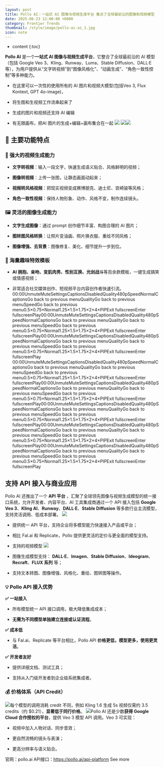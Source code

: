 ```yaml
---
layout: post
title: Pollo AI：一站式 AI 图像与视频生成平台 集合了全球最前沿的图像和视频模型
date: 2025-06-23 12:00:00 +0800
category: Frontier Trends
thumbnail: /style/image/pollo-ai-ai_1.jpg
icon: note
---
```

* content
{:toc}

**Pollo AI** 是一个**一站式 AI 图像与视频生成平台**，它整合了全球最前沿的 AI 模型（包括 Google Veo 3、Kling、Runway、Luma、Stable Diffusion、DALL·E 等），为用户提供从“文字转视频”到“图像风格化”、“动画生成”、“角色一致性控制”等多种能力。

- 在这里可以一次性的使用所有的 AI 图片和视频大模型(包括Veo 3, Flux Kontext, GPT 4o-image)，

- 将生图和生视频工作流串起来了

-  生成的图片和视频还支持 AI 编辑

- 有无限画布，把AI 图片的生成+编辑+画布集合在一起
![](https://assets-v2.circle.so/5fit6knlg31jzz4ds9stmn0z1wda)
![](https://assets-v2.circle.so/lo65ommq4hn6wi3xpfn7pmk9d8jb)![](https://assets-v2.circle.so/2nacyx3jvz7smfkqz7kd8s2wjrel)

## 🚀 主要功能特点

### 🎥 强大的视频生成能力

- **文字转视频**：输入一段文字，快速生成语义贴合、风格鲜明的视频；

- **图像转视频**：上传一张图，让静态画面动起来；

- **视频转风格视频**：把现实视频变成赛博朋克、迪士尼、宫崎骏等风格；

- **角色一致性视频**：保持人物形象、动作、风格不变，制作连续镜头。

### 🖼 灵活的图像生成能力

- **文字生成图像**：通过 prompt 创作细节丰富、构图合理的 AI 图片；

- **图转图风格转换**：让照片变油画、照片换衣服、重绘不同风格；

- **图像增强、去背景**：图像修复、美化、细节提升一步到位。

### 🎨 海量趣味特效模板

- **AI 拥抱、亲吻、变肌肉男、性别互换、光剑战斗**等百余款模板，一键生成搞笑或情感视频；

- 非常适合社交媒体创作、短视频平台内容创作者快速引流。
00:00UnmuteMuteSettingsCaptionsDisabledQuality480pSpeedNormalCaptionsGo back to previous menuQualityGo back to previous menuSpeedGo back to previous menu0.5×0.75×Normal1.25×1.5×1.75×2×4×PIPExit fullscreenEnter fullscreenPlay00:00UnmuteMuteSettingsCaptionsDisabledQuality480pSpeedNormalCaptionsGo back to previous menuQualityGo back to previous menuSpeedGo back to previous menu0.5×0.75×Normal1.25×1.5×1.75×2×4×PIPExit fullscreenEnter fullscreenPlay00:00UnmuteMuteSettingsCaptionsDisabledQuality480pSpeedNormalCaptionsGo back to previous menuQualityGo back to previous menuSpeedGo back to previous menu0.5×0.75×Normal1.25×1.5×1.75×2×4×PIPExit fullscreenEnter fullscreenPlay
00:00UnmuteMuteSettingsCaptionsDisabledQuality480pSpeedNormalCaptionsGo back to previous menuQualityGo back to previous menuSpeedGo back to previous menu0.5×0.75×Normal1.25×1.5×1.75×2×4×PIPExit fullscreenEnter fullscreenPlay00:00UnmuteMuteSettingsCaptionsDisabledQuality480pSpeedNormalCaptionsGo back to previous menuQualityGo back to previous menuSpeedGo back to previous menu0.5×0.75×Normal1.25×1.5×1.75×2×4×PIPExit fullscreenEnter fullscreenPlay00:00UnmuteMuteSettingsCaptionsDisabledQuality480pSpeedNormalCaptionsGo back to previous menuQualityGo back to previous menuSpeedGo back to previous menu0.5×0.75×Normal1.25×1.5×1.75×2×4×PIPExit fullscreenEnter fullscreenPlay00:00UnmuteMuteSettingsCaptionsDisabledQuality480pSpeedNormalCaptionsGo back to previous menuQualityGo back to previous menuSpeedGo back to previous menu0.5×0.75×Normal1.25×1.5×1.75×2×4×PIPExit fullscreenEnter fullscreenPlay00:00UnmuteMuteSettingsCaptionsDisabledQuality480pSpeedNormalCaptionsGo back to previous menuQualityGo back to previous menuSpeedGo back to previous menu0.5×0.75×Normal1.25×1.5×1.75×2×4×PIPExit fullscreenEnter fullscreenPlay

## 支持 API 接入与商业应用
Pollo AI 还推出了一个 **API 平台** ，汇聚了全球领先图像与视频生成模型的统一接口系统，允许开发者、内容平台、AI 工具集成商通过一个 API 接入包括 **Google Veo 3**、**Kling AI**、**Runway**、**DALL·E**、**Stable Diffusion** 等多款行业主流模型，支持灵活调用、低成本部署。
![](https://assets-v2.circle.so/no9pnatlpkx17cobqwgia4o10uud)
- 提供统一 API 平台，支持企业将多模型能力快速接入产品或平台；

- 相比 Fal.ai 和 Replicate，Pollo 提供更灵活的定价与更全面的模型支持。

- 支持的视频模型
![](https://assets-v2.circle.so/pjf735sh1udjrhg79acs0ujr60k5)
- 图像生成模型支持：
**DALL·E**、**Imagen**、**Stable Diffusion**、**Ideogram**、**Recraft**、**FLUX 系列** 等；

- 支持文本转图、图像增强、风格化、重绘、图转图等操作。

### 💡 Pollo API 接入优势
**✅ 一站接入**

- 所有模型统一 API 接口调用，极大降低集成成本；

- **无需为不同模型单独建立连接或认证流程**。

**✅ 成本低**

- 与 Fal.ai、Replicate 等平台相比，Pollo API **价格更低，模型更多，使用更灵活**。

**✅ 开发者友好**

- 提供详细文档、测试工具；

- 支持从入门级开发者到企业级系统集成者。

### 💰 价格体系（API Credit）
![](https://assets-v2.circle.so/uxis95kybr1709ur16zpiul2j0im)每个模型的调用消耗 credit 不同，例如 Kling 1.6 生成 5s 视频仅需约 3.5 credits（约 $0.21），**显著低于同行价格**。
![](https://assets-v2.circle.so/6bcgnn0p8kvx93pt211pw0eak8gt)Pollo AI 还是少数**获得 Google Cloud 合作授权的平台**，提供 Veo 3 模型 API 调用。Veo 3 可实现：

- 视频中加入人物对话、同步音效；

- 更自然流畅的镜头与表演；

- 更高分辨率与语义贴合。

官网：pollo.ai
API接口：https://pollo.ai/api-platform
See more